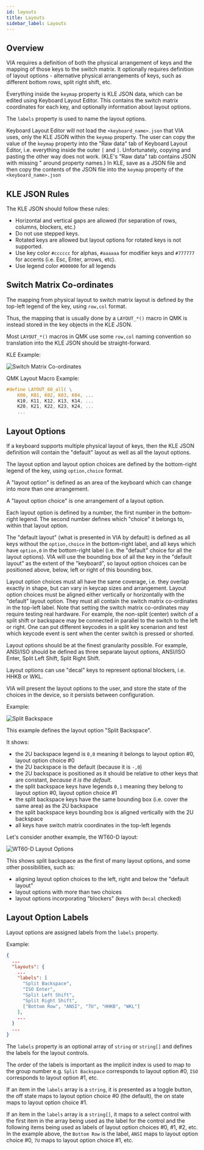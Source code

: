 ```yaml
---
id: layouts
title: Layouts
sidebar_label: Layouts
---
```


## Overview

VIA requires a definition of both the physical arrangement of keys and the mapping of those keys to the switch matrix. It optionally requires definition of layout options - alternative physical arrangements of keys, such as different bottom rows, split right shift, etc.

Everything inside the `keymap` property is KLE JSON data, which can be edited using Keyboard Layout Editor. This contains the switch matrix coordinates for each key, and optionally information about layout options.

The `labels` property is used to name the layout options.

Keyboard Layout Editor will not load the `<keyboard_name>.json` that VIA uses, only the KLE JSON within the `keymap` property. The user can copy the value of the `keymap` property into the "Raw data" tab of Keyboard Layout Editor, i.e. everything inside the outer `[` and `]`. Unfortunately, copying and pasting the other way does not work. (KLE's "Raw data" tab contains JSON with missing " around property names.) In KLE, save as a JSON file and then copy the contents of the JSON file into the `keymap` property of the `<keyboard_name>.json`

## KLE JSON Rules

The KLE JSON should follow these rules:

- Horizontal and vertical gaps are allowed (for separation of rows, columns, blockers, etc.)
- Do not use stepped keys.
- Rotated keys are allowed but layout options for rotated keys is not supported.
- Use key color `#cccccc` for alphas, `#aaaaaa` for modifier keys and `#777777` for accents (i.e. Esc, Enter, arrows, etc).
- Use legend color `#000000` for all legends

## Switch Matrix Co-ordinates

The mapping from physical layout to switch matrix layout is defined by the top-left legend of the key, using `row,col` format.

Thus, the mapping that is usually done by a `LAYOUT_*()` macro in QMK is instead stored in the key objects in the KLE JSON.

Most `LAYOUT_*()` macros in QMK use some `row,col` naming convention so translation into the KLE JSON should be straight-forward.

KLE Example:

![Switch Matrix Co-ordinates](/img/switch_matrix_coordinates.png)

QMK Layout Macro Example:

```c
#define LAYOUT_60_all( \
    K00, K01, K02, K03, K04, ...
    K10, K11, K12, K13, K14, ...
    K20, K21, K22, K23, K24, ...
    ...

```

## Layout Options

If a keyboard supports multiple physical layout of keys, then the KLE JSON definition will contain the "default" layout as well as all the layout options.

The layout option and layout option choices are defined by the bottom-right legend of the key, using `option,choice` format.

A "layout option" is defined as an area of the keyboard which can change into more than one arrangement.

A "layout option choice" is one arrangement of a layout option.

Each layout option is defined by a number, the first number in the bottom-right legend. The second number defines which "choice" it belongs to, within that layout option.

The "default layout" (what is presented in VIA by default) is defined as all keys without the `option,choice` in the bottom-right label, and all keys which have `option,0` in the bottom-right label (i.e. the "default" choice for all the layout options). VIA will use the bounding box of all the key in the "default layout" as the extent of the "keyboard", so layout option choices can be positioned above, below, left or right of this bounding box.

Layout option choices must all have the same coverage, i.e. they overlap exactly in shape, but can vary in keycap sizes and arrangement. Layout option choices must be aligned either vertically or horizontally with the "default" layout option. They must all contain the switch matrix co-ordinates in the top-left label. Note that setting the switch matrix co-ordinates may require testing real hardware. For example, the non-split (center) switch of a split shift or backspace may be connected in parallel to the switch to the left or right. One can put different keycodes in a split key scenarion and test which keycode event is sent when the center switch is pressed or shorted.

Layout options should be at the finest granularity possible. For example, ANSI/ISO should be defined as three separate layout options, ANSI/ISO Enter, Split Left Shift, Split Right Shift.

Layout options can use "decal" keys to represent optional blockers, i.e. HHKB or WKL.

VIA will present the layout options to the user, and store the state of the choices in the device, so it persists between configuration.

Example:

![Split Backspace](/img/split_backspace.png)

This example defines the layout option "Split Backspace".

It shows:

- the 2U backspace legend is `0,0` meaning it belongs to layout option #0, layout option choice #0
- the 2U backspace is the default (because it is `-,0`)
- the 2U backspace is positioned as it should be relative to other keys that are constant, _because it is the default_.
- the split backspace keys have legends `0,1` meaning they belong to layout option #0, layout option choice #1
- the split backspace keys have the same bounding box (i.e. cover the same area) as the 2U backspace
- the split backspace keys bounding box is aligned vertically with the 2U backspace
- all keys have switch matrix coordinates in the top-left legends

Let's consider another example, the WT60-D layout:

![WT60-D Layout Options](/img/wt60_d_layout_options.png)

This shows split backspace as the first of many layout options, and some other possibilities, such as:

- aligning layout option choices to the left, right and below the "default layout"
- layout options with more than two choices
- layout options incorporating "blockers" (keys with `Decal` checked)

## Layout Option Labels

Layout options are assigned labels from the `labels` property.

Example:

```json
{
  ...
  "layouts": {
    ...
    "labels": [
      "Split Backspace",
      "ISO Enter",
      "Split Left Shift",
      "Split Right Shift",
      ["Bottom Row", "ANSI", "7U", "HHKB", "WKL"]
    ],
    ...
  }
  ...
}
```

The `labels` property is an optional array of `string` or `string[]` and defines the labels for the layout controls.

The order of the labels is important as the implicit index is used to map to the group number e.g. `Split Backspace` corresponds to layout option #0, `ISO` corresponds to layout option #1, etc.

If an item in the `labels` array is a `string`, it is presented as a toggle button, the off state maps to layout option choice #0 (the default), the on state maps to layout option choice #1.

If an item in the `labels` array is a `string[]`, it maps to a select control with the first item in the array being used as the label for the control and the following items being used as labels of layout option choices #0, #1, #2, etc. In the example above, the `Bottom Row` is the label, `ANSI` maps to layout option choice #0, `7U` maps to layout option choice #1, etc.
